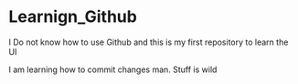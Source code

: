 # Learnign_Github
I Do not know how to use Github and this is my first repository to learn the UI

I am learning how to commit changes man. Stuff is wild
